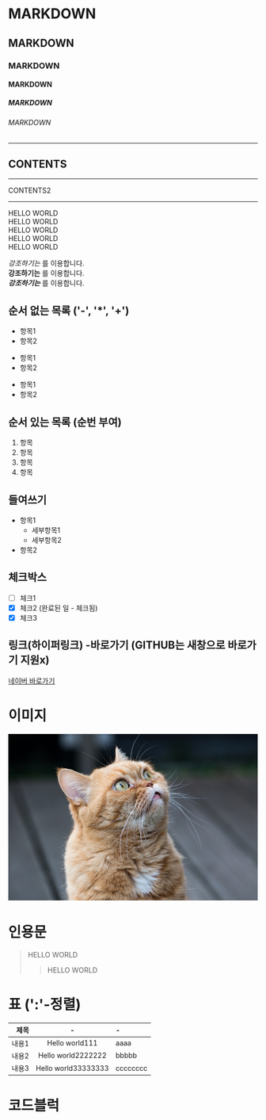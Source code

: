 
<!-- 제목 -->

# MARKDOWN
## MARKDOWN
### MARKDOWN
#### MARKDOWN
##### MARKDOWN
###### MARKDOWN

<!-- 수평선 : '---', '***', '__' -->

---
CONTENTS
---

***
CONTENTS2
***

<!-- 줄바꿈 : 문장끝에 스페이스바(두번), <br> -->

HELLO WORLD  
HELLO WORLD<br>
HELLO WORLD<br>
HELLO WORLD<br>
HELLO WORLD<br>

<!-- 강조 : (기울임:*, 굵게:** , 굵게+기울임:***)-->

*강조하기는* 를 이용합니다.   
**강조하기는** 를 이용합니다.  
***강조하기는*** 를 이용합니다.  

<!-- 목록 : -->
## 순서 없는 목록 ('-', '*', '+')
- 항목1
- 항목2
* 항목1
* 항목2
+ 항목1
+ 항목2

## 순서 있는 목록 (순번 부여)
1. 항목
2. 항목
3. 항목
4. 항목

## 들여쓰기
- 항목1
  - 세부항목1
  - 세부항목2
- 항목2

## 체크박스
- [ ] 체크1
- [x] 체크2 (완료된 일 - 체크됨)
- [x] 체크3

## 링크(하이퍼링크) -바로가기 (GITHUB는 새창으로 바로가기 지원x)
[네이버 바로가기](https://www.naver.com/)<br>

# 이미지
![고양이](cat.jpg)

# 인용문
> HELLO WORLD
>> HELLO WORLD

# 표 (':'-정렬)
|제목|-|-|
|-:|:-:|:-|
|내용1|Hello world111|aaaa|
|내용2|Hello world2222222|bbbbb|
|내용3|Hello world33333333|cccccccc|

# 코드블럭






